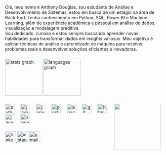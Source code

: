 <p align="left">Olá, meu nome é Anthony Douglas, sou estudante de Análise e Desenvolvimento de Sistemas, estou em busca de um estágio na área de Back-End. Tenho conhecimento em Python, SQL, Power BI e Machine Learning, além de experiência acadêmica e pessoal em análise de dados, visualização e modelagem preditiva.<br>Sou dedicado, curioso e estou sempre buscando aprender novas habilidades para transformar dados em insights valiosos. Meu objetivo é aplicar técnicas de análise e aprendizado de máquina para resolver problemas reais e desenvolver soluções eficientes e inovadoras.</p>

###

<div align="left">
  <img src="https://github-readme-stats.vercel.app/api?username=Paixao88&hide_title=false&hide_rank=false&show_icons=true&include_all_commits=true&count_private=true&disable_animations=false&theme=rose_pine&locale=pt-br&hide_border=true" height="120" alt="stats graph"  />
  <img src="https://github-readme-stats.vercel.app/api/top-langs?username=Paixao88&locale=pt-br&hide_title=false&layout=compact&card_width=320&langs_count=5&theme=rose_pine&hide_border=true" height="120" alt="languages graph"  />
</div>

###

<img align="right" height="150" src="https://media1.tenor.com/m/yvtiy5adhJMAAAAd/loki-loki-who-remains.gif"  />

###

<div align="left">
  <img src="https://cdn.jsdelivr.net/gh/devicons/devicon/icons/python/python-original.svg" height="30" alt="python logo"  />
  <img width="12" />
  <img src="https://cdn.jsdelivr.net/gh/devicons/devicon/icons/javascript/javascript-plain.svg" height="30" alt="javascript logo"  />
  <img width="12" />
  <img src="https://cdn.jsdelivr.net/gh/devicons/devicon/icons/jupyter/jupyter-original.svg" height="30" alt="jupyter logo"  />
  <img width="12" />
  <img src="https://cdn.jsdelivr.net/gh/devicons/devicon/icons/postgresql/postgresql-original.svg" height="30" alt="postgresql logo"  />
  <img width="12" />
  <img src="https://cdn.jsdelivr.net/gh/devicons/devicon/icons/anaconda/anaconda-original.svg" height="30" alt="anaconda logo"  />
  <img width="12" />
  <img src="https://cdn.jsdelivr.net/gh/devicons/devicon/icons/git/git-original.svg" height="30" alt="git logo"  />
  <img width="12" />
  <img src="https://cdn.jsdelivr.net/gh/devicons/devicon/icons/html5/html5-original.svg" height="30" alt="html5 logo"  />
  <img width="12" />
  <img src="https://cdn.jsdelivr.net/gh/devicons/devicon/icons/java/java-original.svg" height="30" alt="java logo"  />
  <img width="12" />
  <img src="https://cdn.jsdelivr.net/gh/devicons/devicon/icons/spring/spring-original.svg" height="30" alt="spring logo"  />
</div>

###

<div align="left">
  <a href="https://www.linkedin.com/in/anthonydouglas88/" target="_blank">
    <img src="https://img.shields.io/static/v1?message=LinkedIn&logo=linkedin&label=&color=0077B5&logoColor=white&labelColor=&style=for-the-badge" height="35" alt="linkedin logo"  />
  </a>
  <img src="https://img.shields.io/static/v1?message=Instagram&logo=instagram&label=&color=E4405F&logoColor=white&labelColor=&style=for-the-badge" height="35" alt="instagram logo"  />
  <a href="anthony88ds@gmal.com" target="_blank">
    <img src="https://img.shields.io/static/v1?message=Gmail&logo=gmail&label=&color=D14836&logoColor=white&labelColor=&style=for-the-badge" height="35" alt="gmail logo"  />
  </a>
</div>

###
